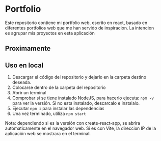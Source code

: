 
# Portfolio
Este repositorio contiene mi portfolio web, escrito en react, basado en diferentes portfolios web que me han servido de inspiracion. La intencion es agrupar mis proyectos en esta aplicación 

## Proximamente

## Uso en local
1. Descargar el código del repositorio y dejarlo en la carpeta destino deseada.
2. Colocarse dentro de la carpeta del repositorio
3. Abrir un terminal
4. Comprobar si se tiene instalado NodeJS, para hacerlo ejecuta: `npm -v` para ver la versión. Si no esta instalado, descarcalo e instalalo.
5. Ejecutar `npm i` para instalar las dependencias
6. Una vez terminado, utiliza `npm start`

Nota: dependiendo si es la versión con create-react-app, se abrira automaticamente en el navegador web. Si es con Vite, la direccion IP de la aplicación web se mostrara en el terminal.

